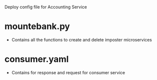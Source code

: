 Deploy config file for Accounting Service

# mountebank.py 

- Contains all the functions to create and delete imposter microservices


# consumer.yaml

- Contains for response and request for consumer service

 